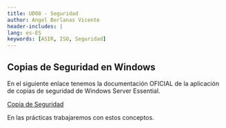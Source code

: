 ```yaml
---
title: UD08 - Seguridad
author: Angel Berlanas Vicente
header-includes: |
lang: es-ES
keywords: [ASIR, ISO, Seguridad]
---
```


## Copias de Seguridad en Windows

En el siguiente enlace tenemos la documentación OFICIAL de la aplicación de copias de seguridad de Windows Server Essential.

[Copia de Seguridad](https://docs.microsoft.com/es-es/windows-server-essentials/manage/manage-server-backup-in-windows-server-essentials)

En las prácticas trabajaremos con estos conceptos.
